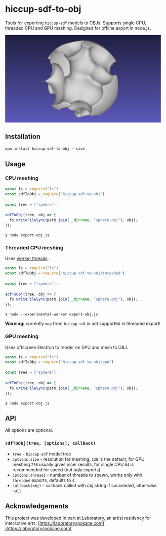 # hiccup-sdf-to-obj

Tools for exporting `hiccup-sdf` models to OBJs. Supports single CPU, threaded CPU and GPU mashing. Designed for offline export in node.js.

<p align="center">
  <img src="assets/screen.png" />
</p>

## Installation

`npm install hiccup-sdf-to-obj --save`

## Usage

### CPU meshing

```js
const fs = require("fs")
const sdfToObj = require("hiccup-sdf-to-obj")

const tree = ["sphere"];

sdfToObj(tree, obj => {
  fs.writeFileSync(path.join(__dirname, "sphere.obj"), obj);
});
```

`$ node export-obj.js`

### Threaded CPU meshing

Uses [worker threads](https://nodejs.org/api/worker_threads.html):

```js
const fs = require("fs")
const sdfToObj = require("hiccup-sdf-to-obj/threaded")

const tree = ["sphere"];

sdfToObj(tree, obj => {
  fs.writeFileSync(path.join(__dirname, "sphere.obj"), obj);
});
```

`$ node --experimental-worker export-obj.js`

**Warning:** currently `map` from `hiccup-sdf` is not supported in threaded export!

### GPU meshing

Uses offscreen Electron to render on GPU and mesh to OBJ.

```js
const fs = require("fs")
const sdfToObj = require("hiccup-sdf-to-obj/gpu")

const tree = ["sphere"];

sdfToObj(tree, obj => {
  fs.writeFileSync(path.join(__dirname, "sphere.obj"), obj);
});
```

`$ node export-obj.js`

## API

All options are optional.

### `sdfToObj(tree, [options], callback)`

- `tree` - `hiccup-sdf` model tree
- `options.size` - resolution for meshing, `128` is the default, for GPU meshing `256` usually gives nicer results, for single CPU `64` is recommended for speed (but ugly exports)
- `options.threads` - number of threads to spawn, works only with `threaded` exports, defaults to `4`
- `callback(obj)` - callback called with obj string if succeeded, otherwise `null`

## Acknowledgements

This project was developed in part at Laboratory, an artist residency for interactive arts: [https://laboratoryspokane.com](https://laboratoryspokane.com).

